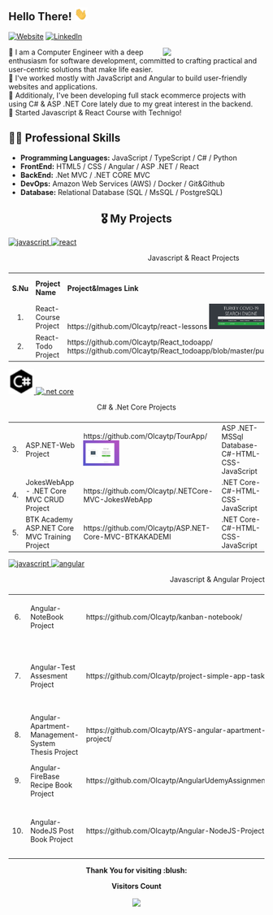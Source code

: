 <h2> Hello There! <img src="https://raw.githubusercontent.com/ABSphreak/ABSphreak/master/gifs/Hi.gif" height="25px"></h2>

[
![Website](https://img.shields.io/badge/Website-CC5500?style=for-the-badge&logo=&logoColor=white)](https://olcaytapan-portfolio.netlify.app/) [ ![LinkedIn](https://img.shields.io/badge/LinkedIn-4682B4?style=for-the-badge&logo=linkedin&logoColor=white)](https://www.linkedin.com/in/olcaytapan/)

<img align="right" src="https://camo.githubusercontent.com/97d0c0c4209208d8ec9573c7e213e05872a9f59b703868647b559b77af601cc6/68747470733a2f2f692e70696e696d672e636f6d2f6f726967696e616c732f65382f66342f35332f65386634353334363961336563393765636433353464663436356437333931332e676966" width='200'/> 

📍 I am a Computer Engineer with a deep enthusiasm for software development, committed to crafting practical and user-centric solutions that make life easier.<br>
📍 I've worked mostly with JavaScript and Angular to build user-friendly websites and applications.<br>
📍 Additionaly, I've been developing full stack ecommerce projects with using C# & ASP .NET Core lately due to my great interest in the backend.<br>
📍 Started Javascript & React Course with Technigo!


## 👨‍💻 Professional Skills

-  **Programming Languages:** JavaScript / TypeScript / C# / Python
-  **FrontEnd:** HTML5 / CSS / Angular / ASP .NET / React
-  **BackEnd:**  .Net MVC / .NET CORE MVC
-  **DevOps:**  Amazon Web Services (AWS) / Docker / Git&Github 
-  **Database:** Relational Database (SQL / MsSQL / PostgreSQL)

### <h2 align="center">&#127894; My Projects</h2>

<a href="#" target="_blank"> <img src="https://upload.wikimedia.org/wikipedia/commons/9/99/Unofficial_JavaScript_logo_2.svg" alt="javascript" height="50"/> </a>
<a href="#" target="_blank"> <img src="https://cdn.icon-icons.com/icons2/2415/PNG/512/react_original_wordmark_logo_icon_146375.png" alt="react" height="50"/> </a> 

 <table>
<tr >
    <caption>Javascript & React Projects<caption>
    <th width="5%">S.Nu </th>
    <th align="left" width="20%">Project Name</th>
    <th align="left" width="40%">Project&Images Link</th>
    <th align="left" width="30%">Libraries and Technologies I use</th>
  
</tr>
<tr>
    <td align=center >1.</td>
    <td>React-Course Project</td>
    <td>https://github.com/Olcaytp/react-lessons <img src="https://github.com/Olcaytp/react-lessons/blob/master/src/img/lesson16.jpg" alt="react-app" height="50" />  </td> 
    <td>React-Props-Components</td>
</tr>
<tr>
    <td align=center >2.</td>
    <td>React-Todo Project</td>
    <td>https://github.com/Olcaytp/React_todoapp/ 
    https://github.com/Olcaytp/React_todoapp/blob/master/public/todoapp.png</td> 
    <td>React-React DOM-Props-Components</td>
</tr>
</table>


<a href="#" target="_blank"> <img src="https://github.com/Olcaytp/Library_App/blob/master/Library_App/assets/c_sharp_icon.png" alt="csharp" height="50"/> </a>
<a href="#" target="_blank"> <img src="https://upload.wikimedia.org/wikipedia/commons/e/ee/.NET_Core_Logo.svg" alt=".net core" width="50"/> </a> 

<table>
<tr >
    <caption> C# & .Net Core Projects<caption>
    <td align=center >3.</td>
    <td>ASP.NET-Web Project</td>
    <td>https://github.com/Olcaytp/TourApp/<img src="https://github.com/Olcaytp/TourApp/blob/master/img/3.jpeg" alt="react-app" height="50" /></td> 
    <td>ASP .NET-MSSql Database-C#-HTML-CSS-JavaScript</td>
</tr>
<tr >
    <td align=center >4.</td>
    <td>JokesWebApp - .NET Core MVC CRUD Project</td>
    <td>https://github.com/Olcaytp/.NETCore-MVC-JokesWebApp</td> 
    <td>.NET Core-C#-HTML-CSS-JavaScript</td>
</tr>
<tr >
    <td align=center >5.</td>
    <td>BTK Academy ASP.NET Core MVC Training Project</td>
    <td>https://github.com/Olcaytp/ASP.NET-Core-MVC-BTKAKADEMI</td> 
    <td>.NET Core-C#-HTML-CSS-JavaScript</td>
</tr>
</table>

<a href="#" target="_blank"> <img src="https://upload.wikimedia.org/wikipedia/commons/9/99/Unofficial_JavaScript_logo_2.svg" alt="javascript" height="50"/> </a>
<a href="#" target="_blank"> <img src="https://upload.wikimedia.org/wikipedia/commons/c/cf/Angular_full_color_logo.svg" alt="angular" width="50"/> </a> 

<table>
<tr >
    <caption> Javascript & Angular Projects<caption>
    <td align=center >6.</td>
    <td>Angular-NoteBook Project</td>
    <td>https://github.com/Olcaytp/kanban-notebook/</td> 
    <td>Angular-JavaScript-HTML-Bulma Css Framework</td>
     
</tr>
<tr>
    <td align=center >7.</td>
    <td>Angular-Test Assesment Project</td>
    <td>https://github.com/Olcaytp/project-simple-app-taskilicious-ng-material-main/</td> 
    <td>Angular-JavaScript-TypeScript-HTML-Angular Material Css Framework-Web Api</td>
</tr>
<tr>
    <td align=center >8.</td>
    <td>Angular-Apartment-Management-System Thesis Project</td>
    <td>https://github.com/Olcaytp/AYS-angular-apartment-management-system-thesis-project/</td> 
    <td>Angular-JavaScript-TypeScript-HTML-FireBase</td>
</tr>
<tr>
    <td align=center >9.</td>
    <td>Angular-FireBase Recipe Book Project</td>
    <td>https://github.com/Olcaytp/AngularUdemyAssignments/tree/main/BasicCourseProject/</td> 
    <td>Angular-JavaScript-TypeScript-HTML-FireBase</td>
</tr>
<tr>
    <td align=center >10.</td>
    <td>Angular-NodeJS Post Book Project</td>
    <td>https://github.com/Olcaytp/Angular-NodeJS-Project/</td> 
    <td>Angular-JavaScript-TypeScript-HTML-NodeJS-MongoDB</td>
</tr>        
</table>

<p align="center"><b> Thank You for visiting :blush:</b></p>
<div align="center">
 <b style = {font-weight: 600}>Visitors Count</b>

<p align="center"><img align="center" src="https://profile-counter.glitch.me/{Olcaytp}/count.svg" /></p> 
<br>
</div> 


